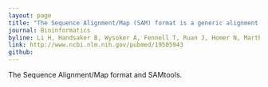 ```yaml
---
layout: page
title: "The Sequence Alignment/Map (SAM) format is a generic alignment format for storing read alignments against reference sequences, supporting short and long reads (up to 128 Mbp) produced by different sequencing platforms"
journal: Bioinformatics
byline: Li H, Handsaker B, Wysoker A, Fennell T, Ruan J, Homer N, Marth G, Abecasis G, Durbin R; 1000 Genome Project Data Processing Subgroup. 2009. 
link: http://www.ncbi.nlm.nih.gov/pubmed/19505943
github: 
---
```


The Sequence Alignment/Map format and SAMtools.